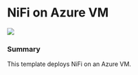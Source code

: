 # NiFi on Azure VM

<a href="https://portal.azure.com/#create/Microsoft.Template/uri/https%3A%2F%2Fraw.githubusercontent.com%2Fhau-mal%2FBigDatab%2Fmaster%2Fnifi%2Fazuredeploy.json%2Fhdinsight%2Fazuredeploy.json" target="_blank">
    <img src="http://azuredeploy.net/deploybutton.png"/>
</a>

### Summary
This template deploys NiFi on an Azure VM.
